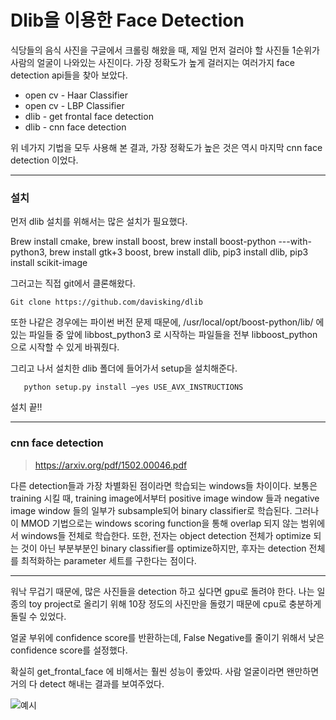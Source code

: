 # **Dlib**을 이용한 **Face Detection**

식당들의 음식 사진을 구글에서 크롤링 해왔을 때, 제일 먼저 걸러야 할 사진들 1순위가 사람의 얼굴이 나와있는 사진이다. 가장 정확도가 높게 걸러지는 여러가지 face detection api들을 찾아 보았다.

 - open cv - Haar Classifier
 - open cv - LBP Classifier
 - dlib - get frontal face detection
 - dlib - cnn face detection

위 네가지 기법을 모두 사용해 본 결과, 가장 정확도가 높은 것은 역시 마지막 cnn face detection 이었다.


----------

### 설치 ###
먼저 dlib 설치를 위해서는 많은 설치가 필요했다.

Brew install cmake, brew install boost, brew install boost-python ---with-python3, brew install gtk+3 boost, brew install dlib, pip3 install dlib, pip3 install scikit-image

그러고는 직접 git에서 클론해왔다.

    Git clone https://github.com/davisking/dlib

또한 나같은 경우에는 파이썬 버전 문제 때문에, /usr/local/opt/boost-python/lib/ 에 있는 파일들 중 앞에 libbost_python3 로 시작하는 파일들을 전부 libboost_python으로 시작할 수 있게 바꿔줬다.

그리고 나서 설치한 dlib 폴더에 들어가서 setup을 설치해준다.

       python setup.py install –yes USE_AVX_INSTRUCTIONS

설치 끝!!


----------

### cnn face detection ###
 

> https://arxiv.org/pdf/1502.00046.pdf

다른 detection들과 가장 차별화된 점이라면 학습되는 windows들 차이이다. 보통은 training 시킬 때, training image에서부터 positive image window 들과 negative image window 들의 일부가 subsample되어 binary classifier로 학습된다. 그러나 이 MMOD 기법으로는 windows scoring function을 통해 overlap 되지 않는 범위에서 windows들 전체로 학습한다. 또한, 전자는 object detection 전체가 optimize 되는 것이 아닌 부분부분인 binary classifier를 optimize하지만, 후자는 detection 전체를 최적화하는 parameter 세트를 구한다는 점이다.


----------

워낙 무겁기 때문에, 많은 사진들을 detection 하고 싶다면 gpu로 돌려야 한다. 나는 일종의 toy project로 올리기 위해 10장 정도의 사진만을 돌렸기 때문에 cpu로 충분하게 돌릴 수 있었다.

얼굴 부위에 confidence score를 반환하는데, False Negative를 줄이기 위해서 낮은 confidence score를 설정했다.

확실히 get_frontal_face 에 비해서는 훨씬 성능이 좋았따. 사람 얼굴이라면 왠만하면 거의 다 detect 해내는 결과를 보여주었다.

![예시](http://i65.tinypic.com/2i700uv.png)
